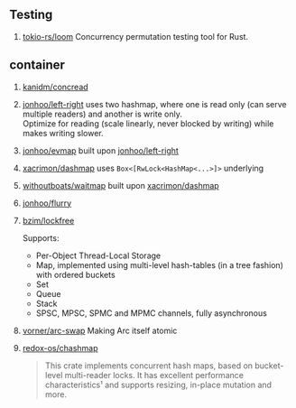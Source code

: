 ## Testing
 1. [tokio-rs/loom](https://github.com/tokio-rs/loom) Concurrency permutation testing tool for Rust.

## container
 1. [kanidm/concread](https://github.com/kanidm/concread)
 2. [jonhoo/left-right]
    uses two hashmap, where one is read only (can serve multiple readers) and another is write only.
    <br>Optimize for reading (scale linearly, never blocked by writing) while makes writing slower.
 3. [jonhoo/evmap](https://github.com/jonhoo/evmap) built upon [jonhoo/left-right]
 4. [xacrimon/dashmap] uses `Box<[RwLock<HashMap<...>]>` underlying
 5. [withoutboats/waitmap](https://github.com/withoutboats/waitmap) built upon [xacrimon/dashmap]
 6. [jonhoo/flurry](https://github.com/jonhoo/flurry)
 7. [bzim/lockfree](https://gitlab.com/bzim/lockfree)
    
    Supports:
     - Per-Object Thread-Local Storage
     - Map, implemented using multi-level hash-tables (in a tree fashion) with ordered buckets
     - Set
     - Queue
     - Stack
     - SPSC, MPSC, SPMC and MPMC channels, fully asynchronous
 8. [vorner/arc-swap](https://github.com/vorner/arc-swap) Making Arc itself atomic
 9. [redox-os/chashmap](https://gitlab.redox-os.org/redox-os/chashmap)
    
    > This crate implements concurrent hash maps, based on bucket-level multi-reader locks. It has excellent performance characteristics¹ and supports resizing, in-place mutation and more.

[xacrimon/dashmap]: https://github.com/xacrimon/dashmap
[jonhoo/left-right]: https://github.com/jonhoo/left-right
